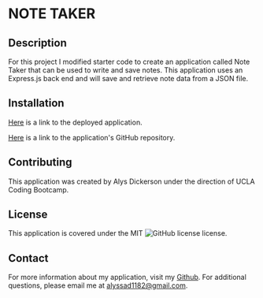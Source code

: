 # NOTE TAKER

## Description
For this project I modified starter code to create an application called Note Taker that can be used to write and save notes. This application uses an Express.js back end and will save and retrieve note data from a JSON file.

## Installation
[Here](https://alyscorpio-employee-directory.herokuapp.com/) is a link to the deployed application.

[Here](https://alyscorpio-note-taker.herokuapp.com/) is a link to the application's GitHub repository.

## Contributing
This application was created by Alys Dickerson under the direction of UCLA Coding Bootcamp.

## License
This application is covered under the MIT ![GitHub license](https://img.shields.io/badge/license--blue.svg) license.

## Contact
For more information about my application, visit my [Github](https://github.com/alyscorpio).
For additional questions, please email me at alyssad1182@gmail.com.